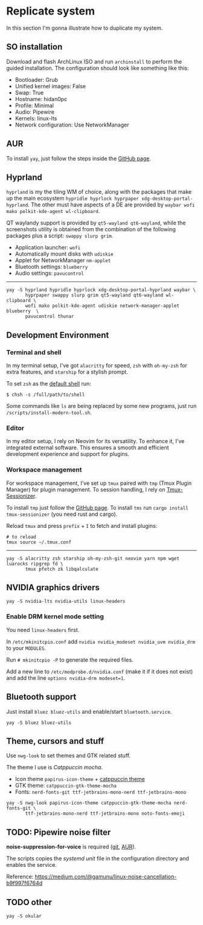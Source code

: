 # Replicate system

In this section I'm gonna illustrate how to duplicate my system.

## SO installation

Download and flash ArchLinux ISO and run `archinstall` to perform the guided
installation. The configuration should look like something like this:

- Bootloader: Grub
- Unified kernel images: False
- Swap: True
- Hostname: hidan0pc
- Profile: Minimal
- Audio: Pipewire
- Kernels: linux-lts
- Network configuration: Use NetworkManager

## AUR

To install `yay`, just follow the steps inside the [GitHub page](https://github.com/Jguer/yay).

## Hyprland

`hyprland` is my the tiling WM of choice, along with the packages that make up the main
ecosystem `hypridle hyprlock hyprpaper xdg-desktop-portal-hyprland`. The other must
have aspects of a DE are provided by `waybar wofi mako polkit-kde-agent wl-clipboard`.

QT waylandy support is provided by `qt5-wayland qt6-wayland`, while the screenshots
utility is obtained from the combination of the following packages plus a script:
`swappy slurp grim`.

- Application launcher: `wofi`
- Automatically mount disks with `udiskie`
- Applet for NetworkManager `nm-applet`
- Bluetooth settings: `blueberry`
- Audio settings: `pavucontrol`

---

```
yay -S hyprland hypridle hyprlock xdg-desktop-portal-hyprland waybar \
       hyprpaper swappy slurp grim qt5-wayland qt6-wayland wl-clipboard \
       wofi mako polkit-kde-agent udiskie network-manager-applet blueberry  \
       pavucontrol thunar
```

## Development Environment

### Terminal and shell

In my terminal setup, I've got `alacritty` for speed, `zsh` with `oh-my-zsh` for extra
features, and `starship` for a stylish prompt.

To set `zsh` as the [default shell](https://wiki.archlinux.org/title/Command-line_shell#Changing_your_default_shell) run:

```
$ chsh -s /full/path/to/shell
```

Some commands like `ls` are being replaced by some new programs, just run `/scripts/install-modern-tool.sh`.

### Editor

In my editor setup, I rely on Neovim for its versatility. To enhance it, I've integrated
external software. This ensures a smooth and efficient development experience and
support for plugins.

### Workspace management

For workspace management, I've set up `tmux` paired with `tmp` (Tmux Plugin Manager) for
plugin management. To session handling, I rely on [Tmux-Sessionizer](https://github.com/jrmoulton/tmux-sessionizer).

To install `tmp` just follow the [GitHub page](https://github.com/tmux-plugins/tpm).
To install `tms` run `cargo install tmux-sessionizer` (you need rust and cargo).

Reload `tmux` and press `prefix` + `I` to fetch and install plugins:

```
# to reload
tmux source ~/.tmux.conf
```

---

```
yay -S alacritty zsh starship oh-my-zsh-git neovim yarn npm wget luarocks ripgrep fd \
       tmux pfetch zk libqalculate
```

## NVIDIA graphics drivers

```
yay -S nvidia-lts nvidia-utils linux-headers
```

### Enable DRM kernel mode setting

You need `linux-headers` first.

In `/etc/mkinitcpio.conf` add `nvidia nvidia_modeset nvidia_uvm nvidia_drm` to your
`MODULES`.

Run `# mkinitcpio -P` to generate the required files.

Add a new line to `/etc/modprobe.d/nvidia.conf` (make it if it does not exist) and add
the line `options nvidia-drm modeset=1`.

## Bluetooth support

Just install `bluez bluez-utils` and enable/start `bluetooth.service`.

```
yay -S bluez bluez-utils
```

## Theme, cursors and stuff

Use `nwg-look` to set themes and GTK related stuff.

The theme I use is _Catppuccin mocha_.

- Icon theme `papirus-icon-theme` + [catppuccin theme](https://github.com/catppuccin/papirus-folders)
- GTK theme: `catppuccin-gtk-theme-mocha`
- Fonts: `nerd-fonts-git ttf-jetbrains-mono-nerd ttf-jetbrains-mono`

```
yay -S nwg-look papirus-icon-theme catppuccin-gtk-theme-mocha nerd-fonts-git \
       ttf-jetbrains-mono-nerd ttf-jetbrains-mono noto-fonts-emoji
```

## TODO: Pipewire noise filter

**noise-suppression-for-voice** is required ([git](https://github.com/werman/noise-suppression-for-voice), [AUR](https://aur.archlinux.org/packages/noise-suppression-for-voice)).

The scripts copies the _systemd unit_ file in the configuration directory and enables the service.

Reference: https://medium.com/@gamunu/linux-noise-cancellation-b9f997f6764d

## TODO other

```
yay -S okular
```
